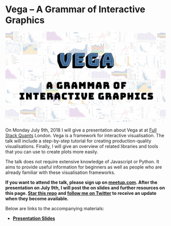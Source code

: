 # Vega – A Grammar of Interactive Graphics

[![Video Banner](banner.jpg)](https://www.meetup.com/Full-Stack-Quants/events/248899125/)

On Monday July 9th, 2018 I will give a presentation about Vega at at [Full Stack Quants](http://fullstackquants.org/) London. Vega is a framework for interactive visualisation. The talk will include a step-by-step tutorial for creating production-quality visualisations. Finally, I will give an overview of related libraries and tools that you can use to create plots more easily.

The talk does not require extensive knowledge of Javascript or Python. It aims to provide useful information for beginners as well as people who are already  familiar with these visualisation frameworks.

**If you want to attend the talk, please sign up on [meetup.com](https://www.meetup.com/Full-Stack-Quants/events/248899125/). After the presentation on July 9th, I will post the on slides and further resources on this page. [Star this repo](https://github.com/markusschanta/talks) and [follow me on Twitter](https://twitter.com/intent/follow?&screen_name=MarkusSchanta) to receive an update when they become available.**

Below are links to the accompanying materials:

 * [**Presentation Slides**](https://rawgit.com/markusschanta/talks/vega-work/2018-07%20-%20Vega%20-%20Full%20Stack%20Quants/presentation.html)
